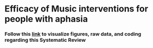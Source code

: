 # Efficacy of Music interventions for people with aphasia

### Follow this [link](https://github.com/ponceoscarj/music_aphasia/blob/main/music_aphasia.md) to visualize figures, raw data, and coding regarding this Systematic Review
